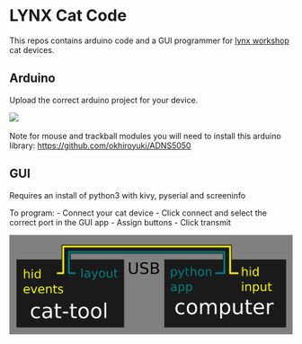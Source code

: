 # LYNX Cat Code

This repos contains arduino code and a GUI programmer for [lynx workshop](https://www.lynx-workshop.com/) cat devices.

## Arduino

Upload the correct arduino project for your device.

![](readmeImages/legend.png)

Note for mouse and trackball modules you will need to install this arduino library: https://github.com/okhiroyuki/ADNS5050

## GUI

Requires an install of python3 with kivy, pyserial and screeninfo

To program:
    - Connect your cat device
    - Click connect and select the correct port in the GUI app
    - Assign buttons
    - Click transmit

![](readmeImages/p2a.png)